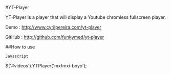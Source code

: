 #YT-Player

YT-Player is a player that will display a Youtube chromless fullscreen player.

Demo : http://www.cyrilpereira.com/yt-player

GitHub : http://github.com/funkymed/yt-player

##How to use

~~~
Javascript
~~~
$('#videos').YTPlayer('mxfmxi-boyo');
~~~